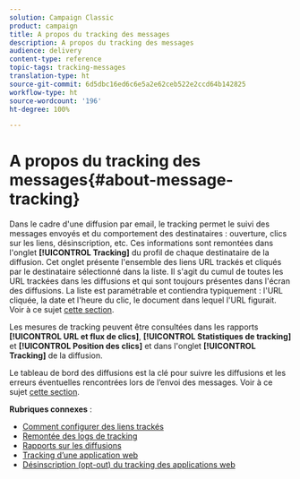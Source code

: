 ```yaml
---
solution: Campaign Classic
product: campaign
title: A propos du tracking des messages
description: A propos du tracking des messages
audience: delivery
content-type: reference
topic-tags: tracking-messages
translation-type: ht
source-git-commit: 6d5dbc16ed6c6e5a2e62ceb522e2ccd64b142825
workflow-type: ht
source-wordcount: '196'
ht-degree: 100%

---
```



# A propos du tracking des messages{#about-message-tracking}

Dans le cadre d&#39;une diffusion par email, le tracking permet le suivi des messages envoyés et du comportement des destinataires : ouverture, clics sur les liens, désinscription, etc. Ces informations sont remontées dans l&#39;onglet **[!UICONTROL Tracking]** du profil de chaque destinataire de la diffusion. Cet onglet présente l&#39;ensemble des liens URL trackés et cliqués par le destinataire sélectionné dans la liste. Il s&#39;agit du cumul de toutes les URL trackées dans les diffusions et qui sont toujours présentes dans l&#39;écran des diffusions. La liste est paramétrable et contiendra typiquement : l&#39;URL cliquée, la date et l&#39;heure du clic, le document dans lequel l&#39;URL figurait. Voir à ce sujet [cette section](../../platform/using/editing-a-profile.md#tracking-tab).

Les mesures de tracking peuvent être consultées dans les rapports **[!UICONTROL URL et flux de clics]**, **[!UICONTROL Statistiques de tracking]** et **[!UICONTROL Position des clics]** et dans l&#39;onglet **[!UICONTROL Tracking]** de la diffusion.

Le tableau de bord des diffusions est la clé pour suivre les diffusions et les erreurs éventuelles rencontrées lors de l’envoi des messages. Voir à ce sujet [cette section](../../delivery/using/delivery-dashboard.md).

**Rubriques connexes** :

* [Comment configurer des liens trackés](../../delivery/using/how-to-configure-tracked-links.md)
* [Remontée des logs de tracking](../../production/using/tracking-logs-issues.md)
* [Rapports sur les diffusions](../../reporting/using/delivery-reports.md)
* [Tracking d’une application web](../../web/using/tracking-a-web-application.md)
* [Désinscription (opt-out) du tracking des applications web](../../web/using/web-application-tracking-opt-out.md)
